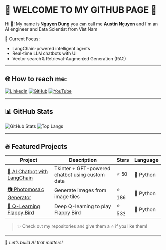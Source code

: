 # 👋 WELCOME TO MY GITHUB PAGE 👋
Hi 👋! My name is **Nguyen Dung** you can call me **Austin Nguyen** and I'm an AI engineer and Data Scientist from Viet Nam

📌 Current Focus:
- LangChain-powered intelligent agents
- Real-time LLM chatbots with UI
- Vector search & Retrieval-Augmented Generation (RAG)

---

## 🌐 How to reach me:

[![LinkedIn](https://img.shields.io/badge/-LinkedIn-blue?logo=linkedin&style=flat)](https://linkedin.com/in/your-profile)
[![GitHub](https://img.shields.io/badge/-GitHub-black?logo=github&style=flat)](https://github.com/your-username)
[![YouTube](https://img.shields.io/badge/-YouTube-red?logo=youtube&style=flat)](https://youtube.com/@your-channel)

---

## 📊 GitHub Stats

![GitHub Stats](https://github-readme-stats.vercel.app/api?username=your-username&show_icons=true&theme=radical)
![Top Langs](https://github-readme-stats.vercel.app/api/top-langs/?username=your-username&layout=compact&theme=radical)

---

## 🔥 Featured Projects

| Project | Description | Stars | Language |
|--------|-------------|-------|----------|
| [💬 AI Chatbot with LangChain](https://github.com/your-username/ai-chatbot-llms) | Tkinter + GPT-powered chatbot using custom data | ⭐️ 50 | 🐍 Python |
| [📷 Photomosaic Generator](https://github.com/your-username/photomosaic-generator) | Generate images from image tiles | ⭐️ 186 | 🐍 Python |
| [🧠 Q-Learning Flappy Bird](https://github.com/your-username/flappy-bird-deep-q-learning) | Deep Q-learning to play Flappy Bird | ⭐️ 532 | 🐍 Python |

> ✨ Check out my repositories and give them a ⭐️ if you like them!

---

📌 _Let’s build AI that matters!_
